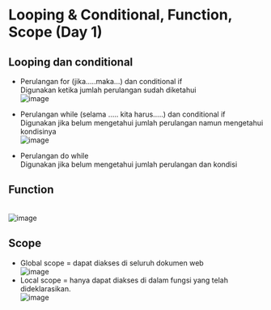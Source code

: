 # Looping & Conditional, Function, Scope (Day 1)
## Looping dan conditional
- Perulangan for (jika…..maka…) dan conditional if
<br>Digunakan ketika jumlah perulangan sudah diketahui
<br>![image](https://user-images.githubusercontent.com/85721388/192198513-192d1c15-0e85-4a7f-acdc-f8e1f357c638.png)

- Perulangan while  (selama ….. kita harus…..) dan conditional if
<br>Digunakan jika belum mengetahui jumlah perulangan namun mengetahui kondisinya 
<br>![image](https://user-images.githubusercontent.com/85721388/192198523-7fd79bf5-19a1-4a6c-a4ea-0b8a2da9a84e.png)

- Perulangan do while
<br>Digunakan jika belum mengetahui jumlah perulangan dan kondisi
## Function
<br>![image](https://user-images.githubusercontent.com/85721388/192198536-c31a561b-947b-4017-8d5a-053a0d3999e0.png)

## Scope
- Global scope = dapat diakses di seluruh dokumen web
<br> ![image](https://user-images.githubusercontent.com/85721388/192202091-fa2ea930-7b72-420d-8d75-55bed207ff43.png)
- Local scope = hanya dapat diakses di dalam fungsi yang telah dideklarasikan.
<br> ![image](https://user-images.githubusercontent.com/85721388/192202147-4cd3734e-fb02-4171-a250-cd792035bbe4.png)

